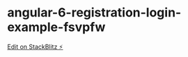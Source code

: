 # angular-6-registration-login-example-fsvpfw

[Edit on StackBlitz ⚡️](https://stackblitz.com/edit/angular-6-registration-login-example-fsvpfw)